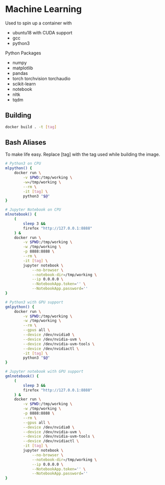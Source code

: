 # Machine Learning

Used to spin up a container with
- ubuntu18 with CUDA support
- gcc
- python3

Python Packages
- numpy 
- matplotlib 
- pandas 
- torch torchvision torchaudio 
- scikit-learn 
- notebook
- nltk
- tqdm

## Building

```bash
docker build . -t [tag]
```

## Bash Aliases

To make life easy. Replace \[tag\] with the tag used while building the image.

```bash
# Python3 on CPU
mlpython() { 
	docker run \
		-v $PWD:/tmp/working \
		-w=/tmp/working \
		--rm \
		-it [tag] \
		python3 "$@"
}

# Jupyter Notebook on CPU
mlnotebook() { 
	(
		sleep 3 && 
		firefox "http://127.0.0.1:8888"
	) & 
	docker run \
		-v $PWD:/tmp/working \
		-w /tmp/working \
		-p 8888:8888 \
		--rm \
		-it [tag] \
		jupyter notebook \
			--no-browser \
			--notebook-dir=/tmp/working \
			--ip 0.0.0.0 \
			--NotebookApp.token='' \
			--NotebookApp.password=''
}

# Python3 with GPU support
gmlpython() { 
	docker run \
		-v $PWD:/tmp/working \
		-w /tmp/working \
		--rm \
		--gpus all \
		--device /dev/nvidia0 \
		--device /dev/nvidia-uvm \
		--device /dev/nvidia-uvm-tools \
		--device /dev/nvidiactl \
		-it [tag] \
		python3 "$@"
}

# Jupyter notebook with GPU support
gmlnotebook() {
	(
		sleep 3 && 
		firefox "http://127.0.0.1:8888"
	) & 
	docker run \
		-v $PWD:/tmp/working \
		-w /tmp/working \
		-p 8888:8888 \
		--rm \
		--gpus all \
		--device /dev/nvidia0 \
		--device /dev/nvidia-uvm \
		--device /dev/nvidia-uvm-tools \
		--device /dev/nvidiactl \
		-it [tag] \
		jupyter notebook \
			--no-browser \
			--notebook-dir=/tmp/working \
			--ip 0.0.0.0 \
			--NotebookApp.token='' \
			--NotebookApp.password=''
}

```